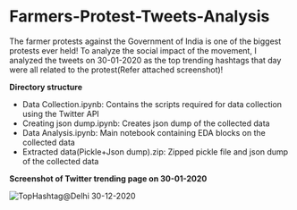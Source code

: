 # Farmers-Protest-Tweets-Analysis

The farmer protests against the Government of India is one of the biggest protests ever held! To analyze the social impact of the movement, I analyzed the tweets on 30-01-2020 as the top trending hashtags that day were all related to the protest(Refer attached screenshot)!

**Directory structure**
- Data Collection.ipynb: Contains the scripts required for data collection using the Twitter API
- Creating json dump.ipynb: Creates json dump of the collected data
- Data Analysis.ipynb: Main notebook containing EDA blocks on the collected data
- Extracted data(Pickle+Json dump).zip: Zipped pickle file and json dump of the collected data


**Screenshot of Twitter trending page on 30-01-2020**

![TopHashtag@Delhi 30-12-2020](https://user-images.githubusercontent.com/49980787/114103389-aef31b80-98e6-11eb-9f34-ec9037e16fbd.png)


